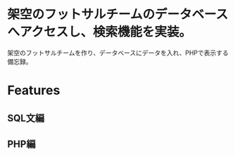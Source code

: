 # 架空のフットサルチームのデータベースへアクセスし、検索機能を実装。

架空のフットサルチームを作り、データベースにデータを入れ、PHPで表示する備忘録。

# Features

## SQL文編



## PHP編

